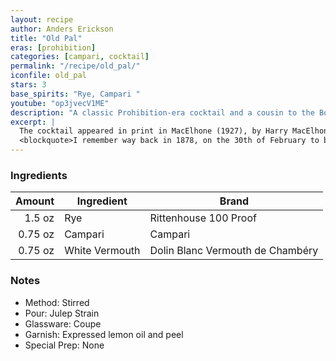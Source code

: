 ```yaml
---
layout: recipe
author: Anders Erickson
title: "Old Pal"
eras: [prohibition]
categories: [campari, cocktail]
permalink: "/recipe/old_pal/"
iconfile: old_pal
stars: 3
base_spirits: "Rye, Campari "
youtube: "op3jvecV1ME"
description: "A classic Prohibition-era cocktail and a cousin to the Boulevardier, this is a spirit-forward drink that combines rye whiskey, Campari, and dry vermouth."
excerpt: |
  The cocktail appeared in print in MacElhone (1927), by Harry MacElhone, the proprietor of Harry's New York Bar in Paris. The cocktail appears, not in the main list of recipes, but in the essay "Cocktails About Town" by Arthur Moss, which describes cocktails by men-about-town; this essay also includes the boulevardier. The Old Pal is credited to William "Sparrow" Robinson, a sports editor for The New York Herald in Paris, while the "old pal" refers to Moss, to whom it is dedicated. The cocktail is described as: 
  <blockquote>I remember way back in 1878, on the 30th of February to be exact, when the Writer was discussing this subject with my old pal "Sparrow" Robertson and he said to yours truly, "get away with that stuff, my old pal, here's the drink I invented when I fired the pistol the first time at the old Powderhall foot races and you can't go wrong if you put a bet down on 1/3 Canadian Club, 1/3 Eyetalian [Italian] Vermouth, and 1/3 Campari," and then he told the Writer that he would dedicate this cocktail to me and call it, My Old Pal.</blockquote>
---
```


### Ingredients

|  Amount | Ingredient     | Brand                            |
| ------: | -------------- | -------------------------------- |
|  1.5 oz | Rye            | Rittenhouse 100 Proof            |
| 0.75 oz | Campari        | Campari                          |
| 0.75 oz | White Vermouth | Dolin Blanc Vermouth de Chambéry |

### Notes

- Method: Stirred
- Pour: Julep Strain
- Glassware: Coupe
- Garnish: Expressed lemon oil and peel
- Special Prep: None
